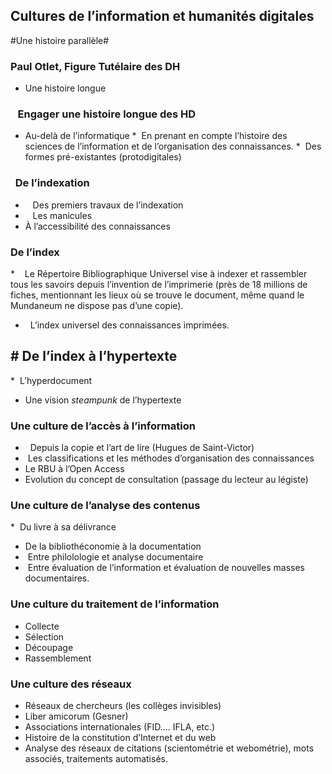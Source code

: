 ## Cultures de l’information et humanités digitales

#Une histoire parallèle#

### Paul Otlet,  Figure Tutélaire des DH

* Une histoire longue

###    Engager une histoire longue des HD

* Au-delà de l’informatique
*  En prenant en compte l’histoire des sciences de l’information et de l’organisation des connaissances.
*  Des formes pré-existantes (protodigitales)

###   De l’indexation
*    Des premiers travaux de l’indexation
*    Les manicules
* À l’accessibilité des connaissances

### De l’index
*    Le Répertoire Bibliographique Universel vise à indexer et rassembler tous les savoirs depuis l’invention de l’imprimerie (près de 18 millions de fiches, mentionnant les lieux où se trouve le document, même quand le Mundaneum ne dispose pas d’une copie).
*   L’index universel des connaissances imprimées.

## # De l’index à l’hypertexte
*  L’hyperdocument
* Une vision _steampunk_  de l’hypertexte

### Une culture de l’accès à l’information

*   Depuis la copie et l’art de lire (Hugues de
Saint-Victor)
*  Les classifications et les méthodes
d’organisation des connaissances
 * Le RBU à l’Open Access      
*  Evolution du concept de consultation (passage du
lecteur au légiste)

### Une culture de l’analyse des contenus

*  Du livre à sa délivrance 
* De la bibliothéconomie à la documentation
*  Entre philolologie et analyse documentaire
*  Entre évaluation de l’information et évaluation
de nouvelles masses documentaires.

### Une culture du traitement de l’information
* Collecte
* Sélection
* Découpage
* Rassemblement

### Une culture des réseaux

* Réseaux de chercheurs (les collèges invisibles)  
* Liber amicorum (Gesner)      
* Associations internationales (FID…. IFLA, etc.)      
* Histoire de la constitution d’Internet et du web      
* Analyse des réseaux de citations (scientométrie
et webométrie), mots associés, traitements automatisés.
